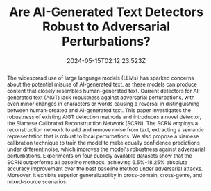 ---
abstract: The widespread use of large language models (LLMs) has sparked concerns about the potential misuse of AI-generated text, as these models can produce content that closely resembles human-generated text. Current detectors for AI-generated text (AIGT) lack robustness against adversarial perturbations, with even minor changes in characters or words causing a reversal in distinguishing between human-created and AI-generated text. This paper investigates the robustness of existing AIGT detection methods and introduces a novel detector, the Siamese Calibrated Reconstruction Network (SCRN). The SCRN employs a reconstruction network to add and remove noise from text, extracting a semantic representation that is robust to local perturbations. We also propose a siamese calibration technique to train the model to make equally confidence predictions under different noise, which improves the model's robustness against adversarial perturbations. Experiments on four publicly available datasets show that the SCRN outperforms all baseline methods, achieving 6.5%-18.25% absolute accuracy improvement over the best baseline method under adversarial attacks. Moreover, it exhibits superior generalizability in cross-domain, cross-genre, and mixed-source scenarios.
slides: ""
url_pdf: ""
publication_types:
  - "Conference Paper"
authors:
  - admin
  - Yuchen Zhang
  - Zhe Li
  - Yongjian You
  - Mingze Wang
  - Zhouwang Yang
author_notes: []
publication: In *The 62th Annual Meeting of the Association for Computational Linguistics (**ACL 2024**)*
summary: "We propose an robust AI-generated text detector against adversarial perturbations."
url_dataset: ""
url_project: ""
publication_short: ""
url_source: ""
url_video: ""
title: "Are AI-Generated Text Detectors Robust to Adversarial Perturbations?"
doi: ""
featured: true
tags: []
projects: []
image:
  caption: ""
  focal_point: ""
  preview_only: false
  filename: 6.png
date: 2024-05-15T02:12:23.523Z
url_slides: ""
publishDate: 2024-05-15T00:00:00.000Z
url_poster: ""
url_code: ""
---